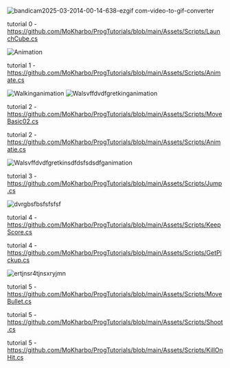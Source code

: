 ![bandicam2025-03-2014-00-14-638-ezgif com-video-to-gif-converter](https://github.com/user-attachments/assets/6f80913b-ee4e-4dda-b02e-4446637afcd3)

tutorial 0 -https://github.com/MoKharbo/ProgTutorials/blob/main/Assets/Scripts/LaunchCube.cs

![Animation](https://github.com/user-attachments/assets/1bcaa461-2051-4445-a667-23648fcd5b36)

tutorial 1 -https://github.com/MoKharbo/ProgTutorials/blob/main/Assets/Scripts/Animate.cs

![Walkinganimation](https://github.com/user-attachments/assets/e399c5b0-0839-45a4-a2b6-7020c4e0ddeb)
![Walsvffdvdfgretkinganimation](https://github.com/user-attachments/assets/528a8db9-6349-466b-b626-38d10a5f6717)

tutorial 2 -https://github.com/MoKharbo/ProgTutorials/blob/main/Assets/Scripts/MoveBasic02.cs         
            
tutorial 2 -https://github.com/MoKharbo/ProgTutorials/blob/main/Assets/Scripts/Animatie.cs

![Walsvffdvdfgretkinsdfdsfsdsdfganimation](https://github.com/user-attachments/assets/f2085a20-b008-4c0f-b885-b9d8eeb36854)

tutorial 3 -https://github.com/MoKharbo/ProgTutorials/blob/main/Assets/Scripts/Jump.cs

![dvrgbsfbsfsfsfsf](https://github.com/user-attachments/assets/96c0659c-e3c7-45f7-892a-ae49cb4d3215)

tutorial 4 -https://github.com/MoKharbo/ProgTutorials/blob/main/Assets/Scripts/KeepScore.cs

tutorial 4 -https://github.com/MoKharbo/ProgTutorials/blob/main/Assets/Scripts/GetPickup.cs

![ertjnsr4tjnsxryjmn](https://github.com/user-attachments/assets/927786ac-2280-4410-b408-cee9a12160d9)

tutorial 5 -https://github.com/MoKharbo/ProgTutorials/blob/main/Assets/Scripts/MoveBullet.cs

tutorial 5 -https://github.com/MoKharbo/ProgTutorials/blob/main/Assets/Scripts/Shoot.cs

tutorial 5 -https://github.com/MoKharbo/ProgTutorials/blob/main/Assets/Scripts/KillOnHit.cs
